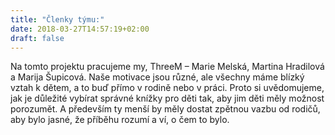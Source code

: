 ```yaml
---
title: "Členky týmu:"
date: 2018-03-27T14:57:19+02:00
draft: false
---
```


Na tomto projektu pracujeme my, ThreeM – Marie Melská, Martina Hradilová a Marija Šupicová. Naše motivace jsou různé, ale všechny máme blízký vztah k dětem, a to buď přímo v rodině nebo v práci. Proto si uvědomujeme, jak je důležité vybírat správné knížky pro děti tak, aby jim děti měly možnost porozumět. A především ty menší by měly dostat zpětnou vazbu od rodičů, aby bylo jasné, že příběhu rozumí a ví, o čem to bylo.
	